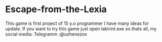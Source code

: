 # Escape-from-the-Lexia
This game is first project of 15 y.o programmer
I have many ideas for update.
If you want to try this game just open labirint.exe
so thats all, my social media:
Telegramm :@uzhenezox
